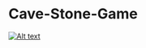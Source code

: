 # Cave-Stone-Game

[![Alt text](https://img.youtube.com/vi/mSbqsa4LgJ0/0.jpg)](https://www.youtube.com/watch?v=mSbqsa4LgJ0&t=198s)
